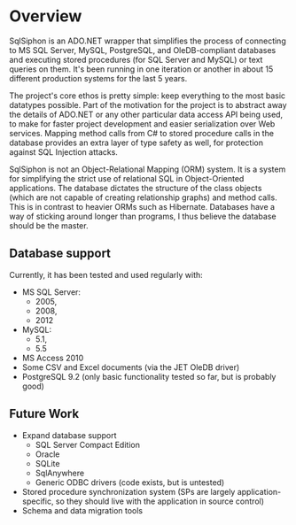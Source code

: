 # Overview
SqlSiphon is an ADO.NET wrapper that simplifies the process of connecting to MS SQL Server, MySQL, PostgreSQL, and OleDB-compliant databases and executing stored procedures (for SQL Server and MySQL) or text queries on them. It's been running in one iteration or another in about 15 different production systems for the last 5 years.

The project's core ethos is pretty simple: keep everything to the most basic datatypes possible. Part of the motivation for the project is to abstract away the details of ADO.NET or any other particular data access API being used, to make for faster project development and easier serialization over Web services. Mapping method calls from C# to stored procedure calls in the database provides an extra layer of type safety as well, for protection against SQL Injection attacks. 

SqlSiphon is not an Object-Relational Mapping (ORM) system. It is a system for simplifying the strict use of relational SQL in Object-Oriented applications. The database dictates the structure of the class objects (which are not capable of creating relationship graphs) and method calls. This is in contrast to heavier ORMs such as Hibernate. Databases have a way of sticking around longer than programs, I thus believe the database should be the master.

## Database support
Currently, it has been tested and used regularly with:
* MS SQL Server:
    * 2005,
    * 2008,
    * 2012
* MySQL: 
  * 5.1,
  * 5.5
* MS Access 2010
* Some CSV and Excel documents (via the JET OleDB driver)
* PostgreSQL 9.2 (only basic functionality tested so far, but is probably good)

## Future Work
* Expand database support
    * SQL Server Compact Edition
    * Oracle
    * SQLite
    * SqlAnywhere
    * Generic ODBC drivers (code exists, but is untested)
* Stored procedure synchronization system (SPs are largely application-specific, so they should live with the application in source control)
* Schema and data migration tools
